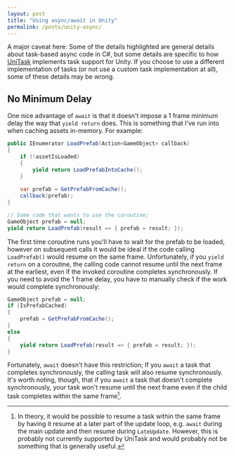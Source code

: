 ```yaml
---
layout: post
title: "Using async/await in Unity"
permalink: /posts/unity-async/
---
```


A major caveat here: Some of the details highlighted are general details about task-based async code in C#, but some details are specific to how [UniTask][unitask] implements task support for Unity. If you choose to use a different implementation of tasks (or not use a custom task implementation at all), some of these details may be wrong.

## No Minimum Delay

One nice advantage of `await` is that it doesn't impose a 1 frame minimum delay the way that `yield return` does. This is something that I've run into when caching assets in-memory. For example:

```c#
public IEnumerator LoadPrefab(Action<GameObject> callback)
{
    if (!assetIsLoaded)
    {
        yield return LoadPrefabIntoCache();
    }
    
    var prefab = GetPrefabFromCache();
    callback(prefab);
}

// Some code that wants to use the coroutine;
GameObject prefab = null;
yield return LoadPrefab(result => { prefab = result; });
```

The first time coroutine runs you'll have to wait for the prefab to be loaded, however on subsequent calls it would be ideal if the code calling `LoadPrefab()` would resume on the same frame. Unfortunately, if you `yield return` on a coroutine, the calling code cannot resume until the next frame at the earliest, even if the invoked coroutine completes synchronously. If you need to avoid the 1 frame delay, you have to manually check if the work would complete synchronously:

```c#
GameObject prefab = null;
if (IsPrefabCached)
{
    prefab = GetPrefabFromCache();
}
else
{
    yield return LoadPrefab(result => { prefab = result; });
}
```

Fortunately, `await` doesn't have this restriction; If you `await` a task that completes synchronously, the calling task will also resume synchronously. It's worth noting, though, that if you `await` a task that doesn't complete synchronously, your task won't resume until the next frame even if the child task completes within the same frame[^sub-frame-await].

[unitask]: https://github.com/Cysharp/UniTask	"The UniTask package for Unity"

[^sub-frame-await]: In theory, it would be possible to resume a task within the same frame by having it resume at a later part of the update loop, e.g. `await` during the main update and then resume during `LateUpdate`. However, this is probably not currently supported by UniTask and would probably not be something that is generally useful.

